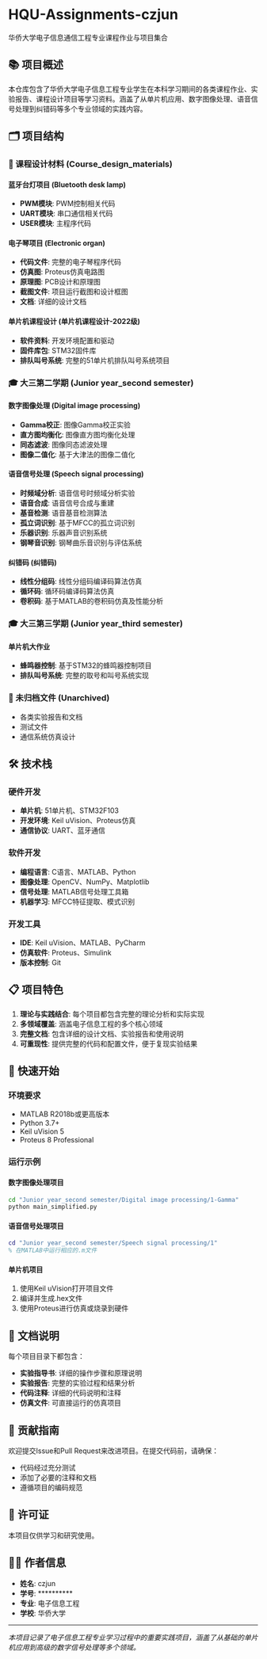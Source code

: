 # HQU-Assignments-czjun

华侨大学电子信息通信工程专业课程作业与项目集合

## 📚 项目概述

本仓库包含了华侨大学电子信息工程专业学生在本科学习期间的各类课程作业、实验报告、课程设计项目等学习资料。涵盖了从单片机应用、数字图像处理、语音信号处理到纠错码等多个专业领域的实践内容。

## 🗂️ 项目结构

### 📖 课程设计材料 (Course_design_materials)

#### 蓝牙台灯项目 (Bluetooth desk lamp)
- **PWM模块**: PWM控制相关代码
- **UART模块**: 串口通信相关代码  
- **USER模块**: 主程序代码

#### 电子琴项目 (Electronic organ)
- **代码文件**: 完整的电子琴程序代码
- **仿真图**: Proteus仿真电路图
- **原理图**: PCB设计和原理图
- **截图文件**: 项目运行截图和设计框图
- **文档**: 详细的设计文档

#### 单片机课程设计 (单片机课程设计-2022级)
- **软件资料**: 开发环境配置和驱动
- **固件库包**: STM32固件库
- **排队叫号系统**: 完整的51单片机排队叫号系统项目

### 🎓 大三第二学期 (Junior year_second semester)

#### 数字图像处理 (Digital image processing)
- **Gamma校正**: 图像Gamma校正实验
- **直方图均衡化**: 图像直方图均衡化处理
- **同态滤波**: 图像同态滤波处理
- **图像二值化**: 基于大津法的图像二值化

#### 语音信号处理 (Speech signal processing)
- **时频域分析**: 语音信号时频域分析实验
- **语音合成**: 语音信号合成与重建
- **基音检测**: 语音基音检测算法
- **孤立词识别**: 基于MFCC的孤立词识别
- **乐器识别**: 乐器声音识别系统
- **钢琴音识别**: 钢琴曲乐音识别与评估系统

#### 纠错码 (纠错码)
- **线性分组码**: 线性分组码编译码算法仿真
- **循环码**: 循环码编译码算法仿真
- **卷积码**: 基于MATLAB的卷积码仿真及性能分析

### 🎓 大三第三学期 (Junior year_third semester)

#### 单片机大作业
- **蜂鸣器控制**: 基于STM32的蜂鸣器控制项目
- **排队叫号系统**: 完整的取号和叫号系统实现

### 📁 未归档文件 (Unarchived)
- 各类实验报告和文档
- 测试文件
- 通信系统仿真设计

## 🛠️ 技术栈

### 硬件开发
- **单片机**: 51单片机、STM32F103
- **开发环境**: Keil uVision、Proteus仿真
- **通信协议**: UART、蓝牙通信

### 软件开发
- **编程语言**: C语言、MATLAB、Python
- **图像处理**: OpenCV、NumPy、Matplotlib
- **信号处理**: MATLAB信号处理工具箱
- **机器学习**: MFCC特征提取、模式识别

### 开发工具
- **IDE**: Keil uVision、MATLAB、PyCharm
- **仿真软件**: Proteus、Simulink
- **版本控制**: Git

## 📋 项目特色

1. **理论与实践结合**: 每个项目都包含完整的理论分析和实际实现
2. **多领域覆盖**: 涵盖电子信息工程的多个核心领域
3. **完整文档**: 包含详细的设计文档、实验报告和使用说明
4. **可重现性**: 提供完整的代码和配置文件，便于复现实验结果

## 🚀 快速开始

### 环境要求
- MATLAB R2018b或更高版本
- Python 3.7+
- Keil uVision 5
- Proteus 8 Professional

### 运行示例

#### 数字图像处理项目
```bash
cd "Junior year_second semester/Digital image processing/1-Gamma"
python main_simplified.py
```

#### 语音信号处理项目
```matlab
cd "Junior year_second semester/Speech signal processing/1"
% 在MATLAB中运行相应的.m文件
```

#### 单片机项目
1. 使用Keil uVision打开项目文件
2. 编译并生成.hex文件
3. 使用Proteus进行仿真或烧录到硬件

## 📝 文档说明

每个项目目录下都包含：
- **实验指导书**: 详细的操作步骤和原理说明
- **实验报告**: 完整的实验过程和结果分析
- **代码注释**: 详细的代码说明和注释
- **仿真文件**: 可直接运行的仿真项目

## 🤝 贡献指南

欢迎提交Issue和Pull Request来改进项目。在提交代码前，请确保：
- 代码经过充分测试
- 添加了必要的注释和文档
- 遵循项目的编码规范

## 📄 许可证

本项目仅供学习和研究使用。

## 👨‍🎓 作者信息

- **姓名**: czjun
- **学号**: **********
- **专业**: 电子信息工程
- **学校**: 华侨大学

---

*本项目记录了电子信息工程专业学习过程中的重要实践项目，涵盖了从基础的单片机应用到高级的数字信号处理等多个领域。* 